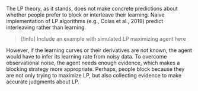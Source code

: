 The LP theory, as it stands, does not make concrete predictions about whether people prefer to block or interleave their learning. Naive implementation of LP algorithms (e.g., Colas et al., 2019) predict interleaving rather than learning.

> [!info]
> Include an example with simulated LP maximizing agent here

However, if the learning curves or their derivatives are not known, the agent would have to infer its learning rate from noisy data. To overcome observational noise, the agent needs enough evidence, which makes a blocking strategy more appropriate. Perhaps, people block because they are not only trying to maximize LP, but also collecting evidence to make accurate judgments about LP.